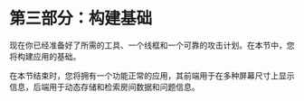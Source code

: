 # 第三部分：构建基础

现在你已经准备好了所需的工具、一个线框和一个可靠的攻击计划。在本节中，您将构建应用的基础。

在本节结束时，您将拥有一个功能正常的应用，其前端用于在多种屏幕尺寸上显示信息，后端用于动态存储和检索房间数据和问题信息。
